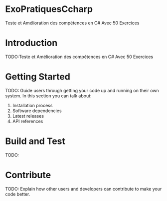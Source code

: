 # ExoPratiquesCcharp
Teste et Amélioration des compétences en C# Avec 50 Exercices 
# Introduction 
TODO:Teste et Amélioration des compétences en C# Avec 50 Exercices 

# Getting Started
TODO: Guide users through getting your code up and running on their own system. In this section you can talk about:
1.	Installation process
2.	Software dependencies
3.	Latest releases
4.	API references

# Build and Test
TODO: 

# Contribute
TODO: Explain how other users and developers can contribute to make your code better. 

